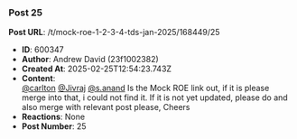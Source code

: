 ### Post 25
**Post URL**: /t/mock-roe-1-2-3-4-tds-jan-2025/168449/25
- **ID**: 600347
- **Author**: Andrew David (23f1002382)
- **Created At**: 2025-02-25T12:54:23.743Z
- **Content**:  
  <a class="mention" href="/u/carlton">@carlton</a> <a class="mention" href="/u/jivraj">@Jivraj</a> <a class="mention" href="/u/s.anand">@s.anand</a>  Is the Mock ROE link out, if it is please merge into that, i could not find it. If it is not yet updated, please do and also merge with relevant post please, Cheers
- **Reactions**: None
- **Post Number**: 25

